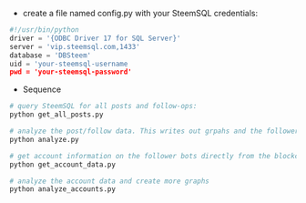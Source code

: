 * create a file named config.py with your SteemSQL credentials:
```python
#!/usr/bin/python
driver = '{ODBC Driver 17 for SQL Server}'
server = 'vip.steemsql.com,1433'
database = 'DBSteem'
uid = 'your-steemsql-username
pwd = 'your-steemsql-password'
```
* Sequence
```bash
# query SteemSQL for all posts and follow-ops:
python get_all_posts.py

# analyze the post/follow data. This writes out grpahs and the follower bot list
python analyze.py

# get account information on the follower bots directly from the blockchain
python get_account_data.py

# analyze the account data and create more graphs
python analyze_accounts.py
```
